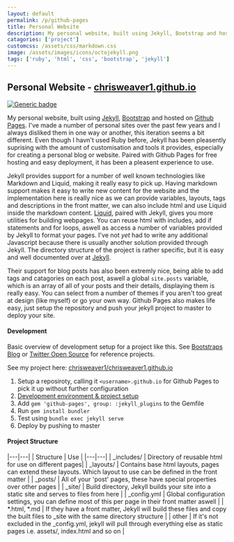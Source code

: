 ```yaml
---
layout: default
permalink: /p/github-pages
title: Personal Website
description: My personal website, built using Jekyll, Bootstrap and hosted on Github Pages.
catagories: ['project']
customcss: /assets/css/markdown.css
image: /assets/images/icons/octojekyll.png
tags: ['ruby', 'html', 'css', 'bootstrap', 'jekyll']
---
```


## Personal Website - [chrisweaver1.github.io](https://chrisweaver1.github.io)

[![Generic badge](https://img.shields.io/badge/Github-chrisweaver1.github.io-blue.svg)](https://github.com/ChrisWeaver1/chrisweaver1.github.io)

My personal website, built using [Jekyll](https://jekyllrb.com/), [Bootstrap](https://getbootstrap.com) and hosted on [Github Pages](https://pages.github.com/). I've made a number of personal sites over the past few years and I always disliked them in one way or another, this iteration seems a bit different. Even though I havn't used Ruby before, Jekyll has been pleasently suprising with the amount of customisation and tools it provides, especially for creating a personal blog or website. Paired with Github Pages for free hosting and easy deployment, it has been a pleasent experience to use. 

Jekyll provides support for a number of well known technologies like Markdown and Liquid, making it really easy to pick up. Having markdown support makes it easy to write new content for the website and the implementation here is really nice as we can provide variables, layouts, tags and descriptions in the front matter, we can also include html and use Liquid inside the markdown content. [Liquid](https://github.com/Shopify/liquid), paired with Jekyll, gives you more utilities for building webpages. You can reuse html with includes, add if statements and for loops, aswell as access a number of variables provided by Jekyll to format your pages. I've not _yet_ had to write any additional Javascript because there is usually another solution provided through Jekyll. The directory structure of the project is rather specific, but it is easy and well documented over at [Jekyll](https://jekyllrb.com/).

Their support for blog posts has also been extremly nice, being able to add tags and catagories on each post, aswell a global `site.posts` variable, which is an array of all of your posts and their details, displaying them is really easy. You can select from a number of themes if you aren't too great at design (like myself) or go your own way. Github Pages also makes life easy, just setup the repository and push your jekyll project to master to deploy your site.

#### Development

Basic overview of development setup for a project like this. See [Bootstraps Blog](https://github.com/twbs/bootstrap-blog) or [Twitter Open Source](https://github.com/twitter/twitter.github.io) for reference projects.

See my project here: [chrisweaver1/chrisweaver1.github.io](https://github.com/ChrisWeaver1/chrisweaver1.github.io)

1. Setup a reposiroty, calling it `<username>.github.io` for Github Pages to pick it up without further configuration
1. [Development environment & project setup](https://jekyllrb.com/docs/)
1. Add `gem 'github-pages', group: :jekyll_plugins` to the Gemfile
1. Run `gem install bundler`
1. Test using `bundle exec jekyll serve`
1. Deploy by pushing to master 

#### Project Structure

|---|---|
| Structure | Use |
|---|---|
| _includes/ | Directory of reusable html for use on different pages|
| _layouts/ | Contains base html layouts, pages can extend these layouts. Which layout to use can be defined in the front matter |
| _posts/ | All of your 'post' pages, these have special properties over other pages |
| _site/ | Build directory, Jekyll builds your site into a static site and serves to files from here |
| _config.yml | Global configuration settings, you can define most of this per page in their front matter aswell |
| *.html, *.md | If they have a front matter, Jekyll will build these files and copy the built files to _site with the same directory structure |
| other | If it's not excluded in the _config.yml, jekyll will pull through everything else as static pages i.e. assets/, index.html and so on |
